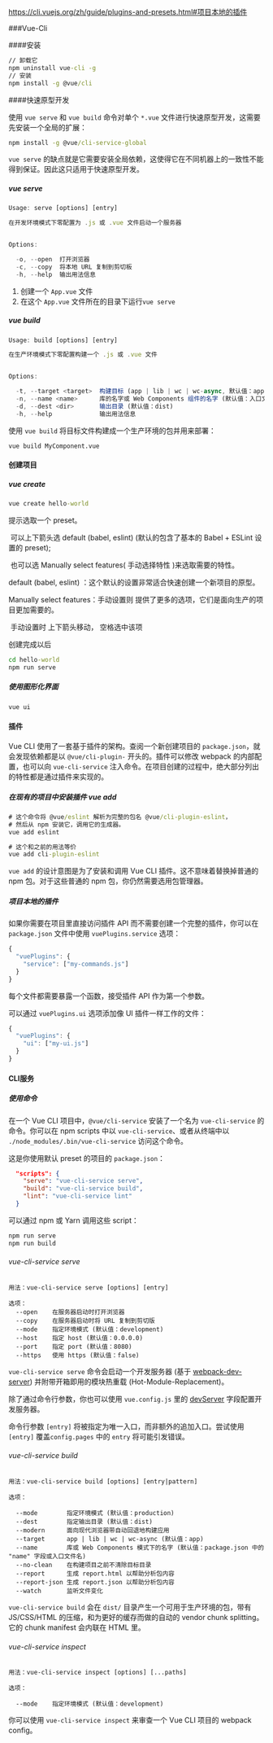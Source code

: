 https://cli.vuejs.org/zh/guide/plugins-and-presets.html#项目本地的插件



###Vue-Cli

####安装

```cmd
// 卸载它
npm uninstall vue-cli -g   
// 安装
npm install -g @vue/cli
```



####快速原型开发

使用 `vue serve` 和 `vue build` 命令对单个 `*.vue` 文件进行快速原型开发，这需要先安装一个全局的扩展：

```cmd
npm install -g @vue/cli-service-global
```

`vue serve` 的缺点就是它需要安装全局依赖，这使得它在不同机器上的一致性不能得到保证。因此这只适用于快速原型开发。

##### vue serve

```js
Usage: serve [options] [entry]

在开发环境模式下零配置为 .js 或 .vue 文件启动一个服务器


Options:

  -o, --open  打开浏览器
  -c, --copy  将本地 URL 复制到剪切板
  -h, --help  输出用法信息
```

1. 创建一个 `App.vue` 文件 
2. 在这个 `App.vue` 文件所在的目录下运行`vue serve`

##### vue build

```js
Usage: build [options] [entry]

在生产环境模式下零配置构建一个 .js 或 .vue 文件


Options:

  -t, --target <target>  构建目标 (app | lib | wc | wc-async, 默认值：app)
  -n, --name <name>      库的名字或 Web Components 组件的名字 (默认值：入口文件名)
  -d, --dest <dir>       输出目录 (默认值：dist)
  -h, --help             输出用法信息
```

使用 `vue build` 将目标文件构建成一个生产环境的包并用来部署：

```
vue build MyComponent.vue
```

#### 创建项目

##### vue create

```cmd
vue create hello-world
```

提示选取一个 preset。

​	可以上下箭头选   default (babel, eslint)  (默认的包含了基本的 Babel + ESLint 设置的 preset);

​	也可以选  Manually select features( 手动选择特性  )来选取需要的特性。



 default (babel, eslint) ：这个默认的设置非常适合快速创建一个新项目的原型。

 Manually select features：手动设置则 提供了更多的选项，它们是面向生产的项目更加需要的。

​	手动设置时 上下箭头移动， 空格选中该项



创建完成以后

```cmd
cd hello-world
npm run serve
```



#####  使用图形化界面

```cmd
vue ui
```



#### 插件

Vue CLI 使用了一套基于插件的架构。查阅一个新创建项目的 `package.json`，就会发现依赖都是以 `@vue/cli-plugin-` 开头的。插件可以修改 webpack 的内部配置，也可以向 `vue-cli-service` 注入命令。在项目创建的过程中，绝大部分列出的特性都是通过插件来实现的。

##### 在现有的项目中安装插件 vue add

```cmd
# 这个命令将 @vue/eslint 解析为完整的包名 @vue/cli-plugin-eslint，
# 然后从 npm 安装它，调用它的生成器。
vue add eslint

# 这个和之前的用法等价
vue add cli-plugin-eslint 
```

`vue add` 的设计意图是为了安装和调用 Vue CLI 插件。这不意味着替换掉普通的 npm 包。对于这些普通的 npm 包，你仍然需要选用包管理器。

##### 项目本地的插件

如果你需要在项目里直接访问插件 API 而不需要创建一个完整的插件，你可以在 `package.json` 文件中使用 `vuePlugins.service` 选项：

```js
{
  "vuePlugins": {
    "service": ["my-commands.js"]
  }
}
```

每个文件都需要暴露一个函数，接受插件 API 作为第一个参数。

可以通过 `vuePlugins.ui` 选项添加像 UI 插件一样工作的文件：

```js
{
  "vuePlugins": {
    "ui": ["my-ui.js"]
  }
}
```

#### CLI服务

##### 使用命令

在一个 Vue CLI 项目中，`@vue/cli-service` 安装了一个名为 `vue-cli-service` 的命令。你可以在 npm scripts 中以 `vue-cli-service`、或者从终端中以 `./node_modules/.bin/vue-cli-service` 访问这个命令。

这是你使用默认 preset 的项目的 `package.json`：

```json
  "scripts": {
    "serve": "vue-cli-service serve",
    "build": "vue-cli-service build",
    "lint": "vue-cli-service lint"
  }
```

可以通过 npm 或 Yarn 调用这些 script：

```cmd
npm run serve
npm run build
```

###### vue-cli-service serve

```
用法：vue-cli-service serve [options] [entry]

选项：
  --open    在服务器启动时打开浏览器
  --copy    在服务器启动时将 URL 复制到剪切版
  --mode    指定环境模式 (默认值：development)
  --host    指定 host (默认值：0.0.0.0)
  --port    指定 port (默认值：8080)
  --https   使用 https (默认值：false)
```

`vue-cli-service serve` 命令会启动一个开发服务器 (基于 [webpack-dev-server](https://github.com/webpack/webpack-dev-server)) 并附带开箱即用的模块热重载 (Hot-Module-Replacement)。

除了通过命令行参数，你也可以使用 `vue.config.js` 里的 [devServer](https://cli.vuejs.org/zh/config/#devserver) 字段配置开发服务器。

命令行参数 `[entry]` 将被指定为唯一入口，而非额外的追加入口。尝试使用 `[entry]` 覆盖`config.pages` 中的 `entry` 将可能引发错误。

###### vue-cli-service build

```
用法：vue-cli-service build [options] [entry|pattern]

选项：

  --mode        指定环境模式 (默认值：production)
  --dest        指定输出目录 (默认值：dist)
  --modern      面向现代浏览器带自动回退地构建应用
  --target      app | lib | wc | wc-async (默认值：app)
  --name        库或 Web Components 模式下的名字 (默认值：package.json 中的 "name" 字段或入口文件名)
  --no-clean    在构建项目之前不清除目标目录
  --report      生成 report.html 以帮助分析包内容
  --report-json 生成 report.json 以帮助分析包内容
  --watch       监听文件变化
```

`vue-cli-service build` 会在 `dist/` 目录产生一个可用于生产环境的包，带有 JS/CSS/HTML 的压缩，和为更好的缓存而做的自动的 vendor chunk splitting。它的 chunk manifest 会内联在 HTML 里。 

###### vue-cli-service inspect

```
用法：vue-cli-service inspect [options] [...paths]

选项：

  --mode    指定环境模式 (默认值：development)
```

你可以使用 `vue-cli-service inspect` 来审查一个 Vue CLI 项目的 webpack config。

